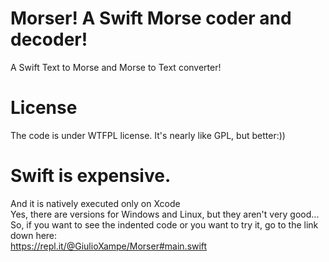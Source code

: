 # Morser! A Swift Morse coder and decoder!
A Swift Text to Morse and Morse to Text converter!<br>
# License
The code is under WTFPL license. It's nearly like GPL, but better:))
# Swift is expensive.
And it is natively executed only on Xcode<br>
Yes, there are versions for Windows and Linux, but they aren't very good...<br>
So, if you want to see the indented code or you want to try it, go to the link down here:<br>
https://repl.it/@GiulioXampe/Morser#main.swift
